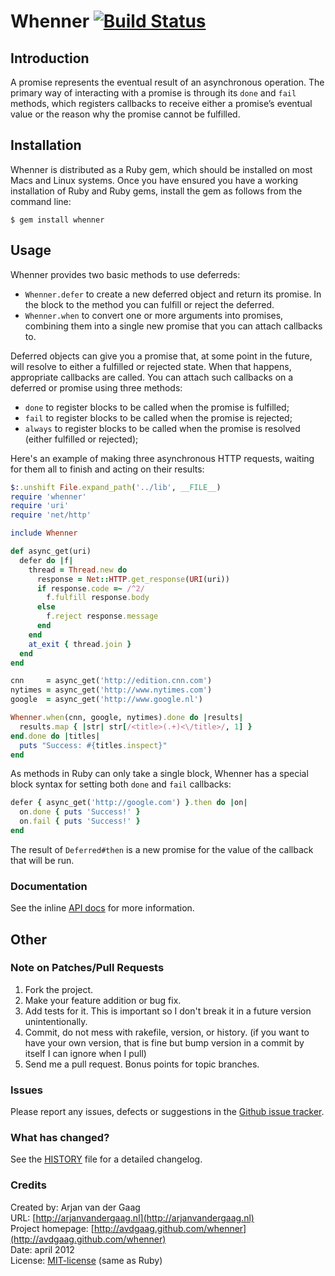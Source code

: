 # Whenner [![Build Status](https://secure.travis-ci.org/avdgaag/whenner.png?branch=master)](http://travis-ci.org/avdgaag/whenner)

## Introduction

A promise represents the eventual result of an asynchronous operation. The
primary way of interacting with a promise is through its `done` and `fail`
methods, which registers callbacks to receive either a promise’s eventual value
or the reason why the promise cannot be fulfilled.

## Installation

Whenner is distributed as a Ruby gem, which should be installed on most Macs and
Linux systems. Once you have ensured you have a working installation of Ruby
and Ruby gems, install the gem as follows from the command line:

    $ gem install whenner

## Usage

Whenner provides two basic methods to use deferreds:

* `Whenner.defer` to create a new deferred object and return its promise. In the
  block to the method you can fulfill or reject the deferred.
* `Whenner.when` to convert one or more arguments into promises, combining them
  into a single new promise that you can attach callbacks to.

Deferred objects can give you a promise that, at some point in the future, will
resolve to either a fulfilled or rejected state. When that happens, appropriate
callbacks are called. You can attach such callbacks on a deferred or promise
using three methods:

* `done` to register blocks to be called when the promise is fulfilled;
* `fail` to register blocks to be called when the promise is rejected;
* `always` to register blocks to be called when the promise is resolved (either
  fulfilled or rejected);

Here's an example of making three asynchronous HTTP requests, waiting for them
all to finish and acting on their results:

```ruby
$:.unshift File.expand_path('../lib', __FILE__)
require 'whenner'
require 'uri'
require 'net/http'

include Whenner

def async_get(uri)
  defer do |f|
    thread = Thread.new do
      response = Net::HTTP.get_response(URI(uri))
      if response.code =~ /^2/
        f.fulfill response.body
      else
        f.reject response.message
      end
    end
    at_exit { thread.join }
  end
end

cnn     = async_get('http://edition.cnn.com')
nytimes = async_get('http://www.nytimes.com')
google  = async_get('http://www.google.nl')

Whenner.when(cnn, google, nytimes).done do |results|
  results.map { |str| str[/<title>(.+)<\/title>/, 1] }
end.done do |titles|
  puts "Success: #{titles.inspect}"
end
```

As methods in Ruby can only take a single block, Whenner has a special block
syntax for setting both `done` and `fail` callbacks:

```ruby
defer { async_get('http://google.com') }.then do |on|
  on.done { puts 'Success!' }
  on.fail { puts 'Success!' }
end
```

The result of `Deferred#then` is a new promise for the value of the callback
that will be run.

### Documentation

See the inline [API
docs](http://rubydoc.info/github/avdgaag/whenner/master/frames) for more
information.

## Other

### Note on Patches/Pull Requests

1. Fork the project.
2. Make your feature addition or bug fix.
3. Add tests for it. This is important so I don't break it in a future version
   unintentionally.
4. Commit, do not mess with rakefile, version, or history. (if you want to have
   your own version, that is fine but bump version in a commit by itself I can
   ignore when I pull)
5. Send me a pull request. Bonus points for topic branches.

### Issues

Please report any issues, defects or suggestions in the [Github issue
tracker](https://github.com/avdgaag/whenner/issues).

### What has changed?

See the [HISTORY](https://github.com/avdgaag/whenner/blob/master/HISTORY.md) file
for a detailed changelog.

### Credits

Created by: Arjan van der Gaag  
URL: [http://arjanvandergaag.nl](http://arjanvandergaag.nl)  
Project homepage: [http://avdgaag.github.com/whenner](http://avdgaag.github.com/whenner)  
Date: april 2012  
License: [MIT-license](https://github.com/avdgaag/whenner/blob/master/LICENSE) (same as Ruby)

